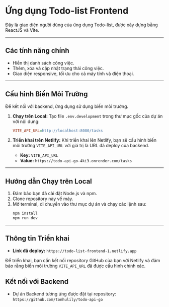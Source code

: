 # Ứng dụng Todo-list Frontend

Đây là giao diện người dùng của ứng dụng Todo-list, được xây dựng bằng ReactJS và Vite.

---

## Các tính năng chính

* Hiển thị danh sách công việc.
* Thêm, xóa và cập nhật trạng thái công việc.
* Giao diện responsive, tối ưu cho cả máy tính và điện thoại.

---

## Cấu hình Biến Môi Trường

Để kết nối với backend, ứng dụng sử dụng biến môi trường.

1.  **Chạy trên Local:**
    Tạo file `.env.development` trong thư mục gốc của dự án với nội dung:
    ```ini
    VITE_API_URL=http://localhost:8080/tasks
    ```

2.  **Triển khai trên Netlify:**
    Khi triển khai lên Netlify, bạn sẽ cấu hình biến môi trường `VITE_API_URL` với giá trị là URL đã deploy của backend.

    * **Key:** `VITE_API_URL`
    * **Value:** `https://todo-api-go-4ki3.onrender.com/tasks`

---

## Hướng dẫn Chạy trên Local

1.  Đảm bảo bạn đã cài đặt Node.js và npm.
2.  Clone repository này về máy.
3.  Mở terminal, di chuyển vào thư mục dự án và chạy các lệnh sau:
    ```bash
    npm install
    npm run dev
    ```

---

## Thông tin Triển khai

* **Link đã deploy:** `https://todo-list-frontend-1.netlify.app`

Để triển khai, bạn cần kết nối repository GitHub của bạn với Netlify và đảm bảo rằng biến môi trường `VITE_API_URL` đã được cấu hình chính xác.

## Kết nối với Backend

* Dự án Backend tương ứng được đặt tại repository: `https://github.com/tonhulily/todo-api-go`